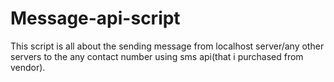 # Message-api-script
This script is all about the sending message from localhost server/any other servers to the any contact number using sms api(that i purchased from vendor).

